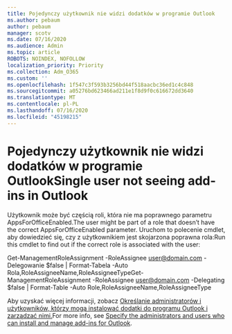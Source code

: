 ```yaml
---
title: Pojedynczy użytkownik nie widzi dodatków w programie Outlook
ms.author: pebaum
author: pebaum
manager: scotv
ms.date: 07/16/2020
ms.audience: Admin
ms.topic: article
ROBOTS: NOINDEX, NOFOLLOW
localization_priority: Priority
ms.collection: Adm_O365
ms.custom: ''
ms.openlocfilehash: 1f547c3f593b3256bd44f518aacbc36ed1c4c848
ms.sourcegitcommit: a05276bd623466ad211e1f8d9f0c616672dd3640
ms.translationtype: MT
ms.contentlocale: pl-PL
ms.lasthandoff: 07/16/2020
ms.locfileid: "45198215"
---
```

# <a name="single-user-not-seeing-add-ins-in-outlook"></a><span data-ttu-id="f2e11-102">Pojedynczy użytkownik nie widzi dodatków w programie Outlook</span><span class="sxs-lookup"><span data-stu-id="f2e11-102">Single user not seeing add-ins in Outlook</span></span>

<span data-ttu-id="f2e11-103">Użytkownik może być częścią roli, która nie ma poprawnego parametru AppsForOfficeEnabled.</span><span class="sxs-lookup"><span data-stu-id="f2e11-103">The user might be part of a role that doesn’t have the correct AppsForOfficeEnabled parameter.</span></span> <span data-ttu-id="f2e11-104">Uruchom to polecenie cmdlet, aby dowiedzieć się, czy z użytkownikiem jest skojarzona poprawna rola:</span><span class="sxs-lookup"><span data-stu-id="f2e11-104">Run this cmdlet to find out if the correct role is associated with the user:</span></span>

<span data-ttu-id="f2e11-105">Get-ManagementRoleAssignment -RoleAssignee user@domain.com -Delegowanie $false | Format-Tabela -Auto Rola,RoleAssigneeName,RoleAssigneeType</span><span class="sxs-lookup"><span data-stu-id="f2e11-105">Get-ManagementRoleAssignment -RoleAssignee user@domain.com -Delegating $false | Format-Table -Auto Role,RoleAssigneeName,RoleAssigneeType</span></span>

<span data-ttu-id="f2e11-106">Aby uzyskać więcej informacji, zobacz [Określanie administratorów i użytkowników, którzy mogą instalować dodatki do programu Outlook i zarządzać nimi.](https://docs.microsoft.com/exchange/clients-and-mobile-in-exchange-online/add-ins-for-outlook/specify-who-can-install-and-manage-add-ins)</span><span class="sxs-lookup"><span data-stu-id="f2e11-106">For more info, see [Specify the administrators and users who can install and manage add-ins for Outlook](https://docs.microsoft.com/exchange/clients-and-mobile-in-exchange-online/add-ins-for-outlook/specify-who-can-install-and-manage-add-ins).</span></span>
